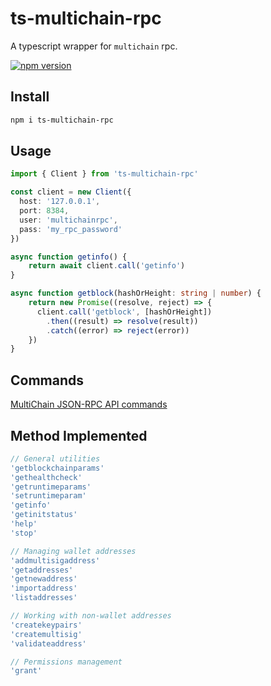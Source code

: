 # ts-multichain-rpc
A typescript wrapper for `multichain` rpc.  
  
[![npm version](https://badge.fury.io/js/ts-multichain-rpc.svg)](https://badge.fury.io/js/ts-multichain-rpc)

## Install
```bash
npm i ts-multichain-rpc
```

## Usage
```ts
import { Client } from 'ts-multichain-rpc'

const client = new Client({
  host: '127.0.0.1',
  port: 8384,
  user: 'multichainrpc',
  pass: 'my_rpc_password'
})

async function getinfo() {
    return await client.call('getinfo')
}

async function getblock(hashOrHeight: string | number) {
    return new Promise((resolve, reject) => {
      client.call('getblock', [hashOrHeight])
        .then((result) => resolve(result))
        .catch((error) => reject(error))
    })
}
```

## Commands
[MultiChain JSON-RPC API commands](https://www.multichain.com/developers/json-rpc-api/)

## Method Implemented
```js
// General utilities
'getblockchainparams'
'gethealthcheck'
'getruntimeparams'
'setruntimeparam'
'getinfo'
'getinitstatus'
'help'
'stop'

// Managing wallet addresses
'addmultisigaddress'
'getaddresses'
'getnewaddress'
'importaddress'
'listaddresses'

// Working with non-wallet addresses
'createkeypairs'
'createmultisig'
'validateaddress'

// Permissions management
'grant'
```